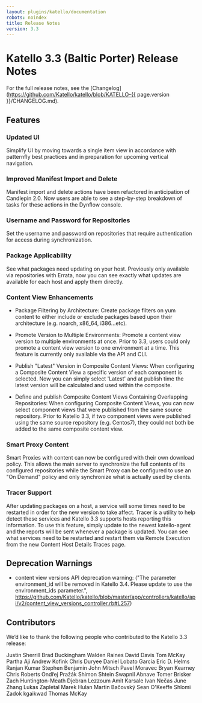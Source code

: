 ```yaml
---
layout: plugins/katello/documentation
robots: noindex
title: Release Notes
version: 3.3
---
```


# Katello 3.3 (Baltic Porter) Release Notes

For the full release notes, see the [Changelog](https://github.com/Katello/katello/blob/KATELLO-{{ page.version }}/CHANGELOG.md).

## Features

### Updated UI

Simplify UI by moving towards a single item view in accordance with patternfly best practices and in preparation for upcoming vertical navigation.

### Improved Manifest Import and Delete

Manifest import and delete actions have been refactored in anticipation of Candlepin 2.0. Now users are able to see a step-by-step breakdown of tasks for these actions in the Dynflow console.

### Username and Password for Repositories

Set the username and password on repositories that require authentication for access during synchronization.

### Package Applicability

See what packages need updating on your host. Previously only available via repositories with Errata, now you can see exactly what updates are available for each host and apply them directly.

### Content View Enhancements

 * Package Filtering by Architecture: Create package filters on yum content to either include or exclude packages based upon their architecture (e.g. noarch, x86_64, i386...etc).

 * Promote Version to Multiple Environments: Promote a content view version to multiple environments at once. Prior to 3.3, users could only promote a content view version to one environment at a time. This feature is currently only available via the API and CLI.

 * Publish "Latest" Version in Composite Content Views: When configuring a Composite Content View a specific version of each component is selected. Now you can simply select 'Latest' and at publish time the latest version will be calculated and used within the composite. 

 * Define and publish Composite Content Views Containing Overlapping Repositories: When configuring Composite Content Views, you can now select component views that were published from the same source repository.  Prior to Katello 3.3, if two component views were published using the same source repository (e.g. Centos7), they could not both be added to the same composite content view.

### Smart Proxy Content

Smart Proxies with content can now be configured with their own download policy. This allows the main server to synchronize the full contents of its configured repositories while the Smart Proxy can be configured to use an "On Demand" policy and only synchronize what is actually used by clients.

### Tracer Support

After updating packages on a host, a service will some times need to be restarted in order for the new version to take affect. Tracer is a utility to help detect these services and Katello 3.3 supports hosts reporting this information. To use this feature, simply update to the newest katello-agent and the reports will be sent whenever a package is updated. You can see what services need to be restarted and restart them via Remote Execution from the new Content Host Details Traces page.

## Deprecation Warnings

 * content view versions API deprecation warning: ("The parameter environment_id will be removed in Katello 3.4. Please update to use the environment_ids parameter.", https://github.com/Katello/katello/blob/master/app/controllers/katello/api/v2/content_view_versions_controller.rb#L257)

## Contributors

We’d like to thank the following people who contributed to the Katello 3.3 release:

Justin Sherrill
Brad Buckingham
Walden Raines
David Davis
Tom McKay
Partha Aji
Andrew Kofink
Chris Duryee
Daniel Lobato Garcia
Eric D. Helms
Ranjan Kumar
Stephen Benjamin
John Mitsch
Pavel Moravec
Bryan Kearney
Chris Roberts
Ondřej Pražák
Shimon Shtein
Swapnil Abnave
Tomer Brisker
Zach Huntington-Meath
Djebran Lezzoum
Amit Karsale
Ivan Nečas
June Zhang
Lukas Zapletal
Marek Hulan
Martin Bačovský
Sean O'Keeffe
Shlomi Zadok
kgaikwad
Thomas McKay
